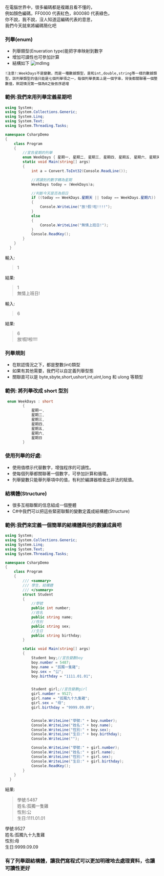 在電腦世界中，很多編碼都是複雜且看不懂的，\
例如顏色編碼，FF0000 代表紅色，800080 代表綠色，\
你不說，我不說，沒人知道這編碼代表的意思，\
我們今天就來將編碼簡化吧

### 列舉(enum)

- 列舉類型(Enueration type)能把字串映射到數字
- 增加可讀性也可參加計算
- 結構如下
  ![mdImg](https://ithelp.ithome.com.tw/upload/images/20210909/20097001LTMmcCPN7j.png)

`!注意!:WeekDays不是變數，而是一種數據類型，是和int,double,string等一樣的數據類型，該列舉類型的值只能是七個列舉項之一，每個列舉表面上是一個字串，背後都關聯著一個整數值，默認情況第一個為0之後依序遞增`

### 範例:我們來用列舉定義星期吧

```csharp
using System;
using System.Collections.Generic;
using System.Linq;
using System.Text;
using System.Threading.Tasks;

namespace CsharpDemo
{
    class Program
    {
        //宣告星期的列舉
        enum WeekDays { 星期一, 星期二, 星期三, 星期四, 星期五, 星期六, 星期天 }
        static void Main(string[] args)
        {
            int a = Convert.ToInt32(Console.ReadLine());

            //將讀到的數字轉為星期
            WeekDays today = (WeekDays)a;

            //判斷今天是否為假日
            if ((today == WeekDays.星期天 || today == WeekDays.星期六))
            {
                Console.WriteLine("放!假!啦!!!!");
            }
            else
            {
                Console.WriteLine("無情上班日!");
            }
            Console.ReadKey();
        }
    }
  }
```

輸入:

> 1

結果:

> 1\
> 無情上班日!

輸入:

> 6

結果:

> 6\
> 放!假!啦!!!!

### 列舉規則

- 在默認情況之下，都是整數(int)類型
- 如果有其他需要，我們可以自定義列舉型態
- 關聯直可以是 byte,sbyte,short,ushort,int,uint,long 和 ulong 等類型

### 範例: 將列舉改成 short 型別

```csharp
 enum WeekDays : short
        {
            星期一,
            星期二,
            星期三,
            星期四,
            星期五,
            星期六,
            星期日
        }
```

### 使用列舉的好處:

- 使用值標示代替數字，增強程序的可讀性。
- 使每個列舉都關聯著一個數字，可參加計算和循環。
- 列舉變數只能舉列舉項中的值，有利於編譯器檢查出非法的賦值。

### 結構體(Structure)

- 很多互相聯繫的信息組成一個整體
- C#中我們可以把這些緊密聯繫的變數定義成結構體(Structure)

### 範例:我們來定義一個簡單的結構體與他的數據成員吧

```csharp
using System;
using System.Collections.Generic;
using System.Linq;
using System.Text;
using System.Threading.Tasks;

namespace CsharpDemo
{
    class Program
    {
        /// <summary>
        /// 學生，結構體
        /// </summary>
        struct Student
        {
            //學號
            public int number;
            //姓名
            public string name;
            //性別
            public string sex;
            //生日
            public string birthday;
        }

        static void Main(string[] args)
        {
            Student boy;//宣告變數boy
            boy.number = 5487;
            boy.name = "孤獨一隻雞";
            boy.sex = "公";
            boy.birthday = "1111.01.01";


            Student girl;//宣告變數girl
            girl.number = 9527;
            girl.name = "孤獨九十九隻雞";
            girl.sex = "母";
            girl.birthday = "9999.09.09";


            Console.WriteLine("學號:" + boy.number);
            Console.WriteLine("姓名:" + boy.name);
            Console.WriteLine("性別:" + boy.sex);
            Console.WriteLine("生日:" + boy.birthday);
            Console.WriteLine("");

            Console.WriteLine("學號:" + girl.number);
            Console.WriteLine("姓名:" + girl.name);
            Console.WriteLine("性別:" + girl.sex);
            Console.WriteLine("生日:" + girl.birthday);
            Console.ReadKey();
        }
    }
  }
```

結果:

> 學號:5487\
> 姓名:孤獨一隻雞\
> 性別:公\
> 生日:1111.01.01

學號:9527\
姓名:孤獨九十九隻雞\
性別:母\
生日:9999.09.09

### 有了列舉跟結構體，讓我們寫程式可以更加明確地去處理資料，也讓可讀性更好
